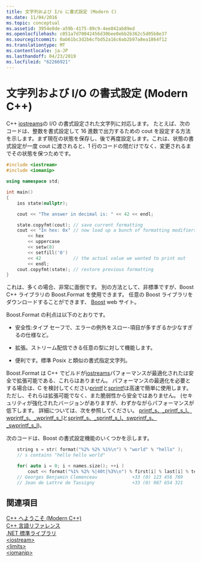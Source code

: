 ```yaml
---
title: 文字列および I/o に書式設定 (Modern C)
ms.date: 11/04/2016
ms.topic: conceptual
ms.assetid: 3954e8de-a59b-4175-89c9-4ee842ab89ed
ms.openlocfilehash: c051a7d70042456d30bee0ebb2b362c5d05b8e37
ms.sourcegitcommit: 0ab61bc3d2b6cfbd52a16c6ab2b97a8ea1864f12
ms.translationtype: MT
ms.contentlocale: ja-JP
ms.lasthandoff: 04/23/2019
ms.locfileid: "62266921"
---
```

# <a name="string-and-io-formatting-modern-c"></a>文字列および I/O の書式設定 (Modern C++)

C++ [iostreams](../standard-library/iostream.md)の I/O の書式設定された文字列に対応します。 たとえば、次のコードは、整数を書式設定して 16 進数で出力するための cout を設定する方法を示します。まず現在の状態を保存し、後で再度設定します。これは、状態の書式設定が一度 cout に渡されると、1 行のコードの間だけでなく、変更されるまでその状態を保つためです。

```cpp
#include <iostream>
#include <iomanip>

using namespace std;

int main()
{
    ios state(nullptr);

    cout << "The answer in decimal is: " << 42 << endl;

    state.copyfmt(cout); // save current formatting
    cout << "In hex: 0x" // now load up a bunch of formatting modifiers
        << hex
        << uppercase
        << setw(8)
        << setfill('0')
        << 42            // the actual value we wanted to print out
        << endl;
    cout.copyfmt(state); // restore previous formatting
}
```

これは、多くの場合、非常に面倒です。 別の方法として、非標準ですが、Boost C++ ライブラリの Boost.Format を使用できます。 任意の Boost ライブラリをダウンロードすることができます、 [Boost](http://www.boost.org/) web サイト。

Boost.Format の利点は以下のとおりです。

- 安全性:タイプ セーフで、エラーの例外をスロー-項目が多すぎるか少なすぎるの仕様など。

- 拡張。ストリーム配信できる任意の型に対して機能します。

- 便利です。標準 Posix と類似の書式指定文字列。

Boost.Format は C++ でビルドが[iostreams](../standard-library/iostream-programming.md)パフォーマンスが最適化されたは安全で拡張可能である、これらはありません。 パフォーマンスの最適化を必要とする場合は、C を検討してください[printf](../c-runtime-library/reference/printf-printf-l-wprintf-wprintf-l.md)と[sprintf](../c-runtime-library/reference/sprintf-sprintf-l-swprintf-swprintf-l-swprintf-l.md)は高速で簡単に使用します。 ただし、それらは拡張可能でなく、また脆弱性から安全ではありません。 (セキュリティが強化されたバージョンがありますが、わずかながらパフォーマンスが低下します。 詳細については、次を参照してください。 [printf_s、_printf_s_l、wprintf_s、_wprintf_s_l](../c-runtime-library/reference/printf-s-printf-s-l-wprintf-s-wprintf-s-l.md)と[sprintf_s、_sprintf_s_l、swprintf_s、_swprintf_s_l](../c-runtime-library/reference/sprintf-s-sprintf-s-l-swprintf-s-swprintf-s-l.md))。

次のコードは、Boost の書式設定機能のいくつかを示します。

```cpp
    string s = str( format("%2% %2% %1%\n") % "world" % "hello" );
    // s contains "hello hello world"

    for( auto i = 0; i < names.size(); ++i )
        cout << format("%1% %2% %|40t|%3%\n") % first[i] % last[i] % tel[i];
    // Georges Benjamin Clemenceau             +33 (0) 123 456 789
    // Jean de Lattre de Tassigny              +33 (0) 987 654 321
```

## <a name="see-also"></a>関連項目

[C++ へようこそ (Modern C++)](../cpp/welcome-back-to-cpp-modern-cpp.md)<br/>
[C++ 言語リファレンス](../cpp/cpp-language-reference.md)<br/>
[.NET 標準ライブラリ](../standard-library/cpp-standard-library-reference.md)<br/>
[\<iostream>](../standard-library/iostream.md)<br/>
[\<limits>](../standard-library/limits.md)<br/>
[\<iomanip>](../standard-library/iomanip.md)
